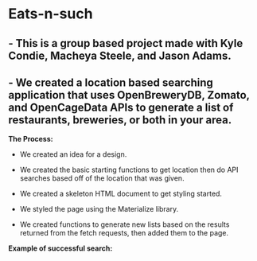 # Eats-n-such

## - This is a group based project made with Kyle Condie, Macheya Steele, and Jason Adams.

## - We created a location based searching application that uses OpenBreweryDB, Zomato, and OpenCageData  APIs to generate a list of restaurants, breweries, or both in your area.

**The Process:**

- We created an idea for a design.

- We created the basic starting functions to get location then do API searches based off of the location that was given.

- We created a skeleton HTML document to get styling started.

- We styled the page using the Materialize library.

- We created functions to generate new lists based on the results returned from the fetch requests, then added them to the page.

**Example of successful search:**
